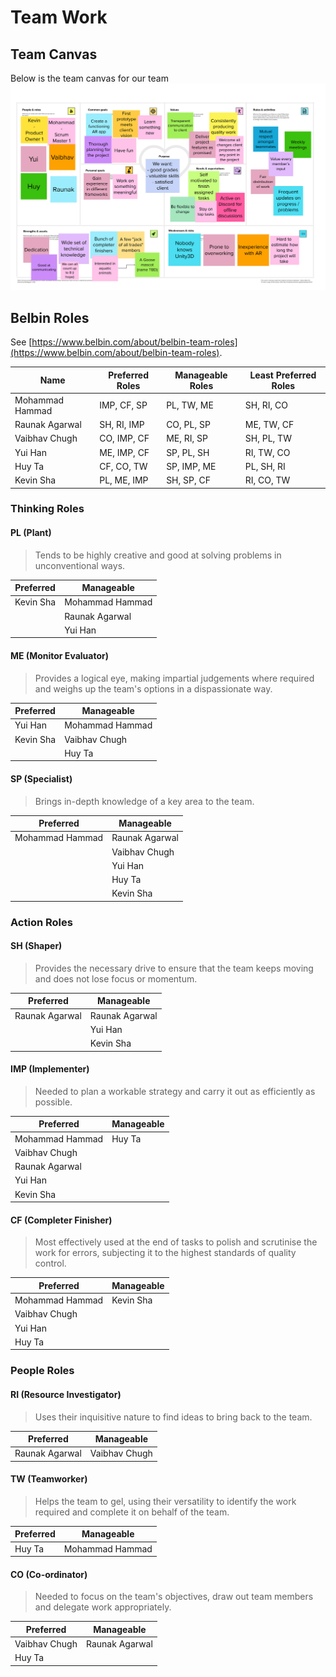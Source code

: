 # Team Work

## Team Canvas
Below is the team canvas for our team
![TeamCanvas](../images/teamcanvas.png)

## Belbin Roles
See [https://www.belbin.com/about/belbin-team-roles](https://www.belbin.com/about/belbin-team-roles).

| **Name**        | **Preferred Roles** | **Manageable Roles** | **Least Preferred Roles** |
| --------------- | ------------------- | -------------------- | ------------------------- |
| Mohammad Hammad | IMP, CF, SP         | PL, TW, ME           | SH, RI, CO                |
| Raunak Agarwal  | SH, RI, IMP         | CO, PL, SP           | ME, TW, CF                |
| Vaibhav Chugh   | CO, IMP, CF         | ME, RI, SP           | SH, PL, TW                |
| Yui Han        | ME, IMP, CF         | SP, PL, SH           | RI, TW, CO                |
| Huy Ta          | CF, CO, TW          | SP, IMP, ME          | PL, SH, RI                |
| Kevin Sha       | PL, ME, IMP         | SH, SP, CF           | RI, CO, TW                |

### Thinking Roles

#### PL (Plant)

> Tends to be highly creative and good at solving problems in unconventional ways.

| **Preferred** | **Manageable**  |
| ------------- | --------------- |
| Kevin Sha     | Mohammad Hammad |
|               | Raunak Agarwal  |
|               | Yui Han        |

#### ME (Monitor Evaluator)

> Provides a logical eye, making impartial judgements where required and weighs up the team's options in a dispassionate way.

| **Preferred** | **Manageable**  |
| ------------- | --------------- |
| Yui Han      | Mohammad Hammad |
| Kevin Sha     | Vaibhav Chugh   |
|               | Huy Ta          |

#### SP (Specialist)

> Brings in-depth knowledge of a key area to the team.

| **Preferred**   | **Manageable**  |
| --------------- | --------------- |
| Mohammad Hammad | Raunak Agarwal  |
|                 | Vaibhav Chugh   |
|                 | Yui Han        |
|                 | Huy Ta          |
|                 | Kevin Sha       |

### Action Roles

#### SH (Shaper)

> Provides the necessary drive to ensure that the team keeps moving and does not lose focus or momentum.

| **Preferred**   | **Manageable**  |
| --------------- | --------------- |
| Raunak Agarwal  | Raunak Agarwal  |
|                 | Yui Han        |
|                 | Kevin Sha       |

#### IMP (Implementer)

> Needed to plan a workable strategy and carry it out as efficiently as possible.

| **Preferred**   | **Manageable**  |
| --------------- | --------------- |
| Mohammad Hammad | Huy Ta          |
| Vaibhav Chugh   |                 |
| Raunak Agarwal  |                 |
| Yui Han        |                 |
| Kevin Sha       |                 |

#### CF (Completer Finisher)

> Most effectively used at the end of tasks to polish and scrutinise the work for errors, subjecting it to the highest standards of quality control.

| **Preferred**   | **Manageable**  |
| --------------- | --------------- |
| Mohammad Hammad | Kevin Sha       |
| Vaibhav Chugh   |                 |
| Yui Han        |                 |
| Huy Ta          |                 |

### People Roles

#### RI (Resource Investigator)

> Uses their inquisitive nature to find ideas to bring back to the team. 

| **Preferred**  | **Manageable**  |
| -------------- | --------------- |
| Raunak Agarwal | Vaibhav Chugh   |

#### TW (Teamworker)

> Helps the team to gel, using their versatility to identify the work required and complete it on behalf of the team.

| **Preferred** | **Manageable**  |
| ------------- | --------------- |
| Huy Ta        | Mohammad Hammad |

#### CO (Co-ordinator)

> Needed to focus on the team's objectives, draw out team members and delegate work appropriately.

| **Preferred** | **Manageable**  |
| ------------- | --------------- |
| Vaibhav Chugh | Raunak Agarwal  |
| Huy Ta        |                 |
